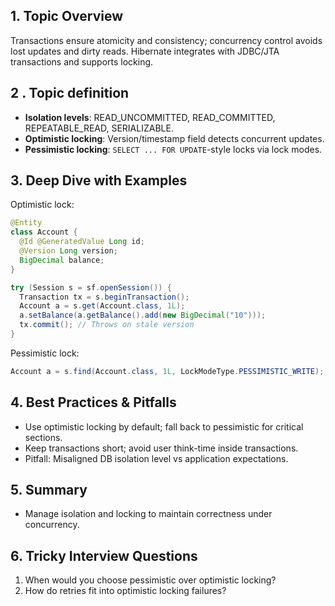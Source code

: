 ## 1. Topic Overview

Transactions ensure atomicity and consistency; concurrency control avoids lost updates and dirty reads. Hibernate integrates with JDBC/JTA transactions and supports locking.

## 2 . Topic definition

- **Isolation levels**: READ_UNCOMMITTED, READ_COMMITTED, REPEATABLE_READ, SERIALIZABLE.
- **Optimistic locking**: Version/timestamp field detects concurrent updates.
- **Pessimistic locking**: `SELECT ... FOR UPDATE`-style locks via lock modes.

## 3. Deep Dive with Examples

Optimistic lock:
```java
@Entity
class Account {
  @Id @GeneratedValue Long id;
  @Version Long version;
  BigDecimal balance;
}
```

```java
try (Session s = sf.openSession()) {
  Transaction tx = s.beginTransaction();
  Account a = s.get(Account.class, 1L);
  a.setBalance(a.getBalance().add(new BigDecimal("10")));
  tx.commit(); // Throws on stale version
}
```

Pessimistic lock:
```java
Account a = s.find(Account.class, 1L, LockModeType.PESSIMISTIC_WRITE);
```

## 4. Best Practices & Pitfalls

- Use optimistic locking by default; fall back to pessimistic for critical sections.
- Keep transactions short; avoid user think-time inside transactions.
- Pitfall: Misaligned DB isolation level vs application expectations.

## 5. Summary

- Manage isolation and locking to maintain correctness under concurrency.

## 6. Tricky Interview Questions

1) When would you choose pessimistic over optimistic locking?
2) How do retries fit into optimistic locking failures?

